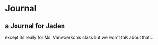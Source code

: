 # Journal 
## a Journal for Jaden 
except its really for Ms. Vanwoerkoms class but we won't talk about that...